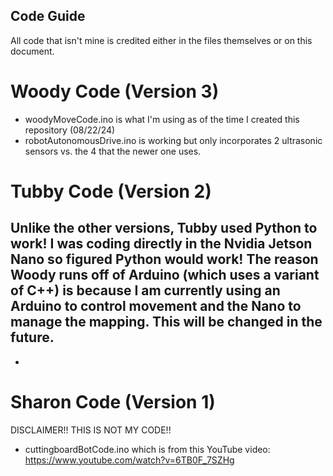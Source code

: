 ## Code Guide
All code that isn't mine is credited either in the files themselves or on this document.

# Woody Code (Version 3) 
- woodyMoveCode.ino is what I'm using as of the time I created this repository (08/22/24)
- robotAutonomousDrive.ino is working but only incorporates 2 ultrasonic sensors vs. the 4 that the newer one uses.
  
# Tubby Code (Version 2)
Unlike the other versions, Tubby used Python to work! I was coding directly in the Nvidia Jetson Nano so figured Python would work! The reason Woody runs off of Arduino (which uses a variant of C++) is because I am currently using an Arduino to control movement and the Nano to manage the mapping. This will be changed in the future.
-
-

# Sharon Code (Version 1)
DISCLAIMER!! THIS IS NOT MY CODE!!
- cuttingboardBotCode.ino which is from this YouTube video: https://www.youtube.com/watch?v=6TB0F_7SZHg
